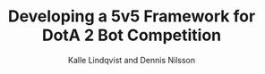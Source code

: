 ---
layout: post
title: "Developing a 5v5 Framework for DotA 2 Bot Competition"
author: "Kalle Lindqvist and Dennis Nilsson"
year: "2020"
place: "Malmö University"
type: "master"
thesis_url: "https://www.diva-portal.org/smash/get/diva2:1480655/FULLTEXT01.pdf"
thesis_img: "/images/main-profile-photo.png"
category: dancing
tags: framework dota-ii

---